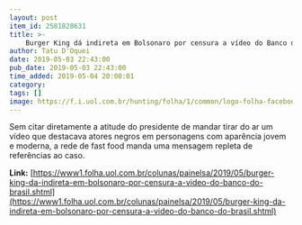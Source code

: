 ```yaml
---
layout: post
item_id: 2581828631
title: >-
    Burger King dá indireta em Bolsonaro por censura a vídeo do Banco do Brasil
author: Tatu D'Oquei
date: 2019-05-03 22:43:00
pub_date: 2019-05-03 22:43:00
time_added: 2019-05-04 20:00:01
category: 
tags: []
image: https://f.i.uol.com.br/hunting/folha/1/common/logo-folha-facebook.jpg
---
```


Sem citar diretamente a atitude do presidente de mandar tirar do ar um vídeo que destacava atores negros em personagens com aparência jovem e moderna, a rede de fast food manda uma mensagem repleta de referências ao caso.

**Link:** [https://www1.folha.uol.com.br/colunas/painelsa/2019/05/burger-king-da-indireta-em-bolsonaro-por-censura-a-video-do-banco-do-brasil.shtml](https://www1.folha.uol.com.br/colunas/painelsa/2019/05/burger-king-da-indireta-em-bolsonaro-por-censura-a-video-do-banco-do-brasil.shtml)

